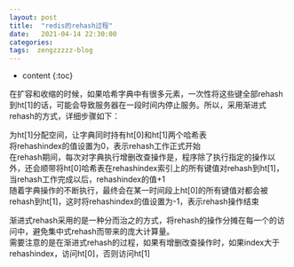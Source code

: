 ```yaml
---
layout: post
title:  "redis的rehash过程"
date:   2021-04-14 22:30:00
categories: 
tags:  zengzzzzz-blog
---
```


* content
{:toc}

在扩容和收缩的时候，如果哈希字典中有很多元素，一次性将这些键全部rehash到ht[1]的话，可能会导致服务器在一段时间内停止服务。所以，采用渐进式rehash的方式，详细步骤如下：  
  
为ht[1]分配空间，让字典同时持有ht[0]和ht[1]两个哈希表  
将rehashindex的值设置为0，表示rehash工作正式开始  
在rehash期间，每次对字典执行增删改查操作是，程序除了执行指定的操作以外，还会顺带将ht[0]哈希表在rehashindex索引上的所有键值对rehash到ht[1]，当rehash工作完成以后，rehashindex的值+1  
随着字典操作的不断执行，最终会在某一时间段上ht[0]的所有键值对都会被rehash到ht[1]，这时将rehashindex的值设置为-1，表示rehash操作结束  
  
渐进式rehash采用的是一种分而治之的方式，将rehash的操作分摊在每一个的访问中，避免集中式rehash而带来的庞大计算量。  
需要注意的是在渐进式rehash的过程，如果有增删改查操作时，如果index大于rehashindex，访问ht[0]，否则访问ht[1]
